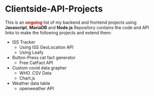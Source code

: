 # Clientside-API-Projects

This is an <span style='color: red'>**ongoing**</span> list of my backend and frontend projects using **Javascript**, **MariaDB** and **Node.js**
Repository contains the code and API links to make the following projects and extend them: 
* ISS Tracker 
  * Using ISS GeoLocation API
  * Using Leafy
* Button-Press cat fact generator
  * Free CatFact API
* Custom covid data grapher
  * WHO .CSV Data
  * Chart.js
* Weather data table
  * openweather API
